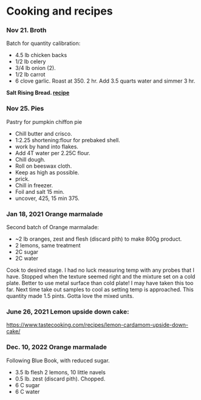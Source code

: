 # Cooking and recipes

### Nov 21.  Broth

Batch for quantity calibration:
 - 4.5 lb chicken backs
 - 1/2 lb celery
 - 3/4 lb onion (2).
 - 1/2 lb carrot
 - 6 clove garlic.
Roast at 350. 2 hr.  Add 3.5 quarts water and simmer 3 hr.

**Salt Rising Bread.  [recipe](./salt_rising.png)**
 
### Nov 25.  Pies

Pastry for pumpkin chiffon pie
 - Chill butter and crisco.
 - 1:2.25 shortening:flour for prebaked shell.
 - work by hand into flakes.
 - Add 4T water per 2.25C flour.
 - Chill dough.
 - Roll on beeswax cloth.
 - Keep as high as possible.
 - prick.
 - Chill in freezer.  
 - Foil and salt 15 min. 
 - uncover, 425, 15 min 375.
 
 ### Jan 18, 2021  Orange marmalade

Second batch of Orange marmalade:

* ~2 lb oranges, zest and flesh (discard pith) to make 800g product.
* 2 lemons, same treatment
* 2C sugar
* 2C water

Cook to desired stage.  I had no luck measuring temp with any probes that I have.  Stopped when the texture seemed right and the mixture set on a cold plate.  Better to use metal surface than cold plate!  I may have taken this too far.  Next time take out samples to cool as setting temp is approached.  This quantity made 1.5 pints.  Gotta love the mixed units.

### June 26, 2021   Lemon upside down cake:

https://www.tastecooking.com/recipes/lemon-cardamom-upside-down-cake/

 ### Dec. 10, 2022  Orange marmalade

Following Blue Book, with reduced sugar.

* 3.5 lb flesh  2 lemons, 10 little navels
* 0.5 lb. zest (discard pith).  Chopped.
* 6 C sugar
* 6 C water
